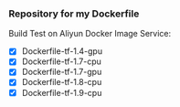 ### Repository for my Dockerfile

Build Test on Aliyun Docker Image Service:

- [x] Dockerfile-tf-1.4-gpu
- [x] Dockerfile-tf-1.7-cpu
- [x] Dockerfile-tf-1.7-gpu
- [x] Dockerfile-tf-1.8-cpu
- [x] Dockerfile-tf-1.9-cpu
